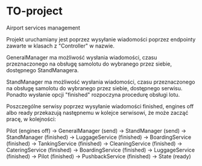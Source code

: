 # TO-project
Airport services management

Projekt uruchamiany jest poprzez wysyłanie wiadomości poprzez endpointy zawarte w klasach z "Controller" w nazwie.

GeneralManager ma możliwość wysłania wiadomości, czasu przeznaczonego na obsługę samolotu do wybranego przez siebie, dostępnego StandManagera.

StandManager ma możliwość wysłania wiadomości, czasu przeznaczonego na obsługę samolotu do wybranego przez siebie, dostępnego serwisu. Ponadto wysłanie opcji "finished" rozpoczyna procedurę obsługi lotu.

Poszczególne serwisy poprzez wysyłanie wiadomości finished, engines off albo ready przekazują następnemu w kolejce serwisowi, że może zacząć pracę, w kolejności:

Pilot (engines off) -> GeneralManager (send) -> StandManager  (send) -> StandManager (finished) -> LuggageService (finished) -> BoardingService (finished) -> TankingService (finished) -> CleaningService (finished) -> CateringService (finished) -> BoardingService (finished) -> LuggageService (finished) -> Pilot (finished) -> PushbackService (finished) -> State (ready)
